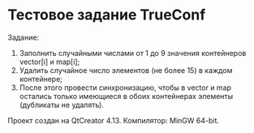 ﻿# Тестовое задание TrueConf

Задание:
1. Заполнить случайными числами от 1 до 9 значения контейнеров vector[i]
и map[i];
2. Удалить случайное число элементов (не более 15) в каждом контейнере;
3. После этого провести синхронизацию, чтобы в vector и map остались
только имеющиеся в обоих контейнерах элементы (дубликаты не удалять).

Проект создан на QtCreator 4.13. Компилятор: MinGW 64-bit.
